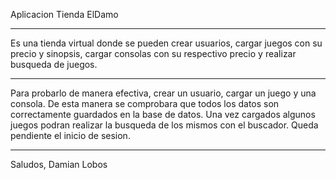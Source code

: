 Aplicacion Tienda ElDamo

----------------------------------

Es una tienda virtual donde se pueden crear usuarios, cargar juegos con su precio y sinopsis, cargar consolas con su respectivo precio y realizar busqueda de juegos.

----------------------------------

Para probarlo de manera efectiva, crear un usuario, cargar un juego y una consola. De esta manera se comprobara que todos los datos son correctamente guardados en la base de datos.
Una vez cargados algunos juegos podran realizar la busqueda de los mismos con el buscador.
Queda pendiente el inicio de sesion.

----------------------------------

Saludos, Damian Lobos